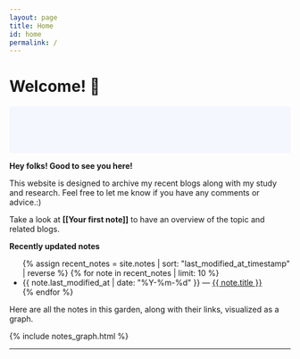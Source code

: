 ```yaml
---
layout: page
title: Home
id: home
permalink: /
---
```


# Welcome! 🌱

<!-- <p style="padding: 3em 1em; background: #f5f7ff; border-radius: 4px;">
  Take a look at <span style="font-weight: bold">[[Your first note]]</span> to get started on your exploration.
</p>
 --><p style="padding: 3em 1em; background: #f5f7ff; border-radius: 4px;">
  <b>Hey folks! Good to see you here!</b>

  This website is designed to archive my recent blogs along with my study and research. Feel free to let me know if you have any comments or advice.:)

  Take a look at <span style="font-weight: bold">[[Your first note]]</span> to have an overview of the topic and related blogs.
</p>


<strong>Recently updated notes</strong>


<ul>
  {% assign recent_notes = site.notes | sort: "last_modified_at_timestamp" | reverse %}
  {% for note in recent_notes | limit: 10 %}
    <li>
      {{ note.last_modified_at | date: "%Y-%m-%d" }} — <a class="internal-link" href="{{ note.url }}">{{ note.title }}</a>
    </li>
  {% endfor %}
</ul>

<style>
  .wrapper {
    max-width: 46em;
  }
</style>

<p>Here are all the notes in this garden, along with their links, visualized as a graph.</p>

<main>{% include notes_graph.html %}</main>


<hr>
